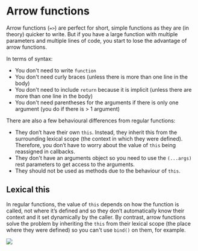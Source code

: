 # Arrow functions

Arrow functions (<code>=></code>) are perfect for short, simple functions as they are (in theory) quicker to write. But if you have a large function with multiple parameters and multiple lines of code, you start to lose the advantage of arrow functions.

In terms of syntax:

- You don't need to write <code>function</code>
- You don't need curly braces (unless there is more than one line in the body)
- You don't need to include <code>return</code> because it is implicit (unless there are more than one line in the body)
- You don't need parentheses for the arguments if there is only one argument (you do if there is > 1 argument)

There are also a few behavioural differences from regular functions:

- They don’t have their own <code>this</code>. Instead, they inherit this from the surrounding lexical scope (the context in which they were defined). Therefore, you don’t have to worry about the value of <code>this</code> being reassigned in callbacks.
- They don't have an arguments object so you need to use the <code>(...args)</code> rest parameters to get access to the arguments.
- They should not be used as methods due to the behaviour of <code>this</code>.

## Lexical this

In regular functions, the value of <code>this</code> depends on how the function is called, not where it’s defined and so they don’t automatically know their context and it set dynamically by the caller. By contrast, arrow functions solve the problem by inheriting the <code>this</code> from their lexical scope (the place where they were defined) so you can't use <code>bind()</code> on them, for example.

![](/assets/arrow.png)
